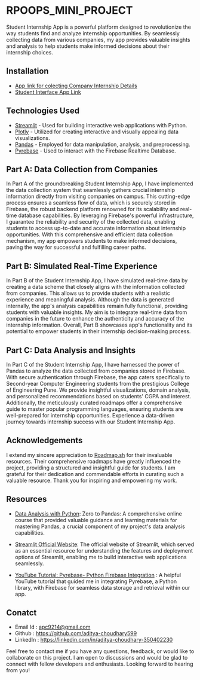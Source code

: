 # RPOOPS_MINI_PROJECT

Student Internship App is a powerful platform designed to revolutionize the way students find and analyze internship opportunities. By seamlessly collecting data from various companies, my app provides valuable insights and analysis to help students make informed decisions about their internship choices.

## Installation

- [App link for colecting Company Internship Details](https://aditya-choudhary599-rpoops-mini-p-part-aappstreamlit-app-p0d5jv.streamlit.app/)
- [Student Interface App Link](https://aditya-choudhary599-rpoops-mini-p-part-cappstreamlit-app-gg9wsq.streamlit.app/)
## Technologies Used

- [Streamlit](https://streamlit.io/) -  Used for building interactive web applications with Python.
- [Plotly](https://plotly.com/) - Utilized for creating interactive and visually appealing data visualizations.
- [Pandas](https://pandas.pydata.org/) - Employed for data manipulation, analysis, and preprocessing.
- [Pyrebase](https://github.com/thisbejim/Pyrebase) -  Used to interact with the Firebase Realtime Database.
## Part A: Data Collection from Companies

In Part A of the groundbreaking Student Internship App, I have implemented the data collection system that seamlessly gathers crucial internship information directly from visiting companies on campus. This cutting-edge process ensures a seamless flow of data, which is securely stored in Firebase, the robust backend platform renowned for its scalability and real-time database capabilities. By leveraging Firebase's powerful infrastructure, I guarantee the reliability and security of the collected data, enabling students to access up-to-date and accurate information about internship opportunities. With this comprehensive and efficient data collection mechanism, my app empowers students to make informed decisions, paving the way for successful and fulfilling career paths.
## Part B: Simulated Real-Time Experience 

In Part B of the Student Internship App, I have simulated real-time data by creating a data scheme that closely aligns with the information collected from companies. This allows us to provide students with a realistic experience and meaningful analysis. Although the data is generated internally, the app's analysis capabilities remain fully functional, providing students with valuable insights. My aim is to integrate real-time data from companies in the future to enhance the authenticity and accuracy of the internship information. Overall, Part B showcases app's functionality and its potential to empower students in their internship decision-making process.
## Part C: Data Analysis and Insights

In Part C of the Student Internship App, I have harnessed the power of Pandas to analyze the data collected from companies stored in Firebase. With secure authentication through Firebase, the app caters specifically to Second-year Computer Engineering students from the prestigious College of Engineering Pune. We provide insightful visualizations, domain analysis, and personalized recommendations based on students' CGPA and interest. Additionally, the meticulously curated roadmaps offer a comprehensive guide to master popular programming languages, ensuring students are well-prepared for internship opportunities. Experience a data-driven journey towards internship success with our Student Internship App.
## Acknowledgements

I extend my sincere appreciation to [Roadmap.sh](https://roadmap.sh/) for their invaluable resources. Their comprehensive roadmaps have greatly influenced the project, providing a structured and insightful guide for students. I am grateful for their dedication and commendable efforts in curating such a valuable resource. Thank you for inspiring and empowering my work.
 


## Resources

- [Data Analysis with Python](https://jovian.com/learn/data-analysis-with-python-zero-to-pandas): Zero to Pandas: A comprehensive online course that provided valuable guidance and learning materials for mastering Pandas, a crucial component of my project's data analysis capabilities.

- [Streamlit Official Website](https://docs.streamlit.io/library/api-reference): The official website of Streamlit, which served as an essential resource for understanding the features and deployment options of Streamlit, enabling me to build interactive web applications seamlessly.

- [YouTube Tutorial: Pyrebase- Python Firebase Integration](https://www.youtube.com/watch?v=s-Ga8c3toVY) : A helpful YouTube tutorial that guided me in integrating Pyrebase, a Python library, with Firebase for seamless data storage and retrieval within our app.
## Conatct

- Email Id : apc9214@gmail.com
- Github : https://github.com/aditya-choudhary599
- LinkedIn : https://linkedin.com/in/aditya-choudhary-350402230

Feel free to contact me if you have any questions, feedback, or would like to collaborate on this project. I am open to discussions and would be glad to connect with fellow developers and enthusiasts. Looking forward to hearing from you!
